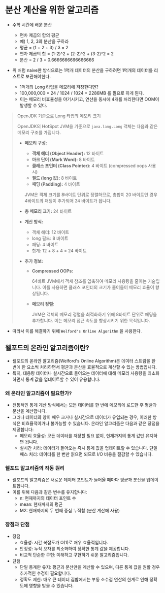 # 분산 계산을 위한 알고리즘

- 수학 시간에 배운 분산

  - 편차 제곱의 합의 평균
  - 예) 1, 2, 3의 분산을 구하라
  - 평균 = (1 + 2 + 3) / 3 = 2
  - 편차 제곱의 합 = (1-2)^2 + (2-2)^2 + (3-2)^2 = 2
  - 분산 = 2 / 3 = 0.6666666666666666

- 위 처럼 naive한 방식으로는 1억개 데이터의 분산을 구하려면 1억개의 데이터를 리스트로 보관해야한다.

  - 1억개의 Long 타입을 메모리에 저장한다면?
  - 100,000,000 \* 24 / 1024 / 1024 = 2286MB 를 필요로 하게 된다.
  - 이는 메모리 비효율성을 야기시키고, 연산을 동시에 4개를 처리한다면 OOM이 발생할 수 있다.

> OpenJDK 기준으로 Long 타입의 메모리 크기
>
> OpenJDK의 HotSpot JVM을 기준으로 `java.lang.Long` 객체는 다음과 같은 메모리 구조를 가집니다.
>
> - **메모리 구성:**
>
>   - **객체 헤더 (Object Header):** 12 바이트
>   - **마크 단어 (Mark Word):** 8 바이트
>   - **클래스 포인터 (Class Pointer):** 4 바이트 (compressed oops 사용 시)
>   - **필드 (long 값):** 8 바이트
>   - **패딩 (Padding):** 4 바이트
>
>   JVM은 객체 크기를 8바이트 단위로 정렬하므로, 총합이 20 바이트인 경우 4바이트의 패딩이 추가되어 24 바이트가 됩니다.
>
> - **총 메모리 크기:** 24 바이트
>
> - **계산 방식:**
>
>   - 객체 헤더: 12 바이트
>   - long 필드: 8 바이트
>   - 패딩: 4 바이트
>   - 합계: 12 + 8 + 4 = 24 바이트
>
> - **추가 정보:**
>
>   - **Compressed OOPs:**
>
>     64비트 JVM에서 객체 참조를 압축하여 메모리 사용량을 줄이는 기술입니다. 이를 사용하면 클래스 포인터의 크기가 줄어들어 메모리 효율이 향상됩니다.
>
>   - **메모리 정렬:**
>
>     JVM은 객체의 메모리 정렬을 최적화하기 위해 8바이트 단위로 패딩을 추가합니다. 이는 메모리 접근 속도를 향상시키기 위한 목적입니다.

- 따라서 이를 해결하기 위해 `Welford's Online Algorithm` 을 사용한다.

## 웰포드의 온라인 알고리즘이란?

- 웰포드의 온라인 알고리즘(Welford's Online Algorithm)은 데이터 스트림을 한 번에 한 요소씩 처리하면서 평균과 분산을 효율적으로 계산할 수 있는 방법입니다.
- 특히, 대용량 데이터나 실시간으로 들어오는 데이터에 대해 메모리 사용량을 최소화하면서 통계 값을 업데이트할 수 있어 유용합니다.

### 왜 온라인 알고리즘이 필요한가?

- 전통적인 통계 계산 방식에서는 모든 데이터를 한 번에 메모리에 로드한 후 평균과 분산을 계산합니다.
- 그러나 데이터의 양이 매우 크거나 실시간으로 데이터가 유입되는 경우, 이러한 방식은 비효율적이거나 불가능할 수 있습니다. 온라인 알고리즘은 다음과 같은 장점을 제공합니다:
  - 메모리 효율성: 모든 데이터를 저장할 필요 없이, 현재까지의 통계 값만 유지하면 됩니다.
  - 실시간 처리: 데이터가 들어오는 즉시 통계 값을 업데이트할 수 있습니다.
    단일 패스 처리: 데이터를 한 번만 읽으면 되므로 I/O 비용을 절감할 수 있습니다.

### 웰포드 알고리즘의 작동 원리

- 웰포드의 알고리즘은 새로운 데이터 포인트가 들어올 때마다 평균과 분산을 업데이트합니다.
- 이를 위해 다음과 같은 변수를 유지합니다:
  - n: 현재까지의 데이터 포인트 수
  - mean: 현재까지의 평균
  - M2: 현재까지의 두 번째 중심 누적합 (분산 계산에 사용)

### 장점과 단점

- 장점
  - 효율성: 시간 복잡도가 O(1)로 매우 효율적입니다.
  - 안정성: 누적 오차를 최소화하여 정확한 통계 값을 제공합니다.
  - 비교적 단순한 구현: 이해하고 구현하기 쉬운 알고리즘입니다.
- 단점
  - 단일 통계만 유지: 평균과 분산만을 계산할 수 있으며, 다른 통계 값을 원할 경우 추가적인 수정이 필요합니다.
  - 정확도 제한: 매우 큰 데이터 집합에서는 부동 소수점 연산의 한계로 인해 정확도에 영향을 받을 수 있습니다.
